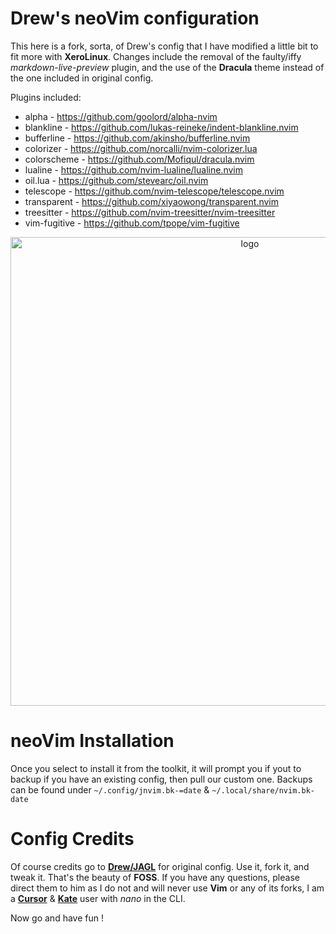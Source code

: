 # Drew's neoVim configuration

This here is a fork, sorta, of Drew's config that I have modified a little bit to fit more with **XeroLinux**. Changes include the removal of the faulty/iffy *markdown-live-preview* plugin, and the use of the **Dracula** theme instead of the one included in original config.

Plugins included:

* alpha - https://github.com/goolord/alpha-nvim
* blankline - https://github.com/lukas-reineke/indent-blankline.nvim
* bufferline - https://github.com/akinsho/bufferline.nvim
* colorizer - https://github.com/norcalli/nvim-colorizer.lua
* colorscheme - https://github.com/Mofiqul/dracula.nvim
* lualine - https://github.com/nvim-lualine/lualine.nvim
* oil.lua - https://github.com/stevearc/oil.nvim
* telescope - https://github.com/nvim-telescope/telescope.nvim
* transparent - https://github.com/xiyaowong/transparent.nvim
* treesitter - https://github.com/nvim-treesitter/nvim-treesitter
* vim-fugitive - https://github.com/tpope/vim-fugitive

<p align="center">
    <img width="750" src="https://i.imgur.com/Od2F2RU.png" alt="logo">
</p>

# neoVim Installation

Once you select to install it from the toolkit, it will prompt you if yout to backup if you have an existing config, then pull our custom one. Backups can be found under `~/.config/jnvim.bk-=date` & `~/.local/share/nvim.bk-date`

# Config Credits

Of course credits go to [**Drew/JAGL**](https://github.com/drewgrif/nvim) for original config. Use it, fork it, and tweak it. That's the beauty of **FOSS**. If you have any questions, please direct them to him as I do not and will never use **Vim** or any of its forks, I am a [**Cursor**](https://www.cursor.com) & [**Kate**](https://kate-editor.org) user with *nano* in the CLI.

Now go and have fun !

